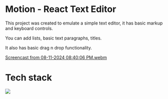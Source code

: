 # Motion - React Text Editor

This project was created to emulate a simple text editor, it has basic markup and keyboard controls. 

You can add lists, basic text paragraphs, titles.

It also has basic drag n drop functionality.

[Screencast from 08-11-2024 08:40:06 PM.webm](https://github.com/user-attachments/assets/52b59105-3251-4307-98b0-7db358ff62ef)


# Tech stack

![](https://skillicons.dev/icons?i=vite,react,typescript,supabase,netlify)
